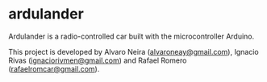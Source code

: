 ardulander
==========

Ardulander is a radio-controlled car built with the microcontroller Arduino.

This project is developed by Alvaro Neira (alvaroneay@gmail.com), Ignacio Rivas (ignaciorivmen@gmail.com) and Rafael Romero (rafaelromcar@gmail.com).
